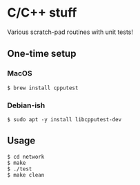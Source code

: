 # C/C++ stuff

Various scratch-pad routines with unit tests!

## One-time setup

### MacOS

    $ brew install cpputest

### Debian-ish

    $ sudo apt -y install libcpputest-dev

## Usage

    $ cd network
    $ make
    $ ./test
    $ make clean
